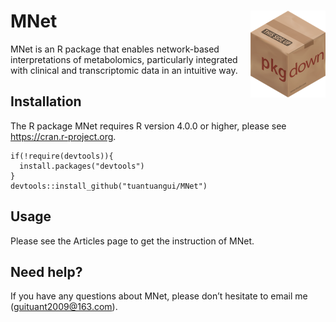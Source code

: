 # MNet <img src="logo.png" align="right" alt="" width="120" />
MNet is an R package that enables network-based interpretations of metabolomics, particularly integrated with clinical and transcriptomic data in an intuitive way.

## Installation

The R package MNet requires R version 4.0.0 or higher, please see https://cran.r-project.org.

```{r,eval=FALSE}
if(!require(devtools)){
  install.packages("devtools")
}
devtools::install_github("tuantuangui/MNet")
```

## Usage
Please see the Articles page to get the instruction of MNet.

## Need help?
If you have any questions about MNet, please don’t hesitate to email me (guituant2009@163.com).
